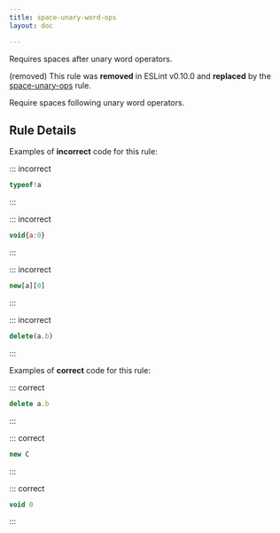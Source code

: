 ```yaml
---
title: space-unary-word-ops
layout: doc

---
```


Requires spaces after unary word operators.

(removed) This rule was **removed** in ESLint v0.10.0 and **replaced** by the [space-unary-ops](space-unary-ops) rule.

Require spaces following unary word operators.

## Rule Details

Examples of **incorrect** code for this rule:

::: incorrect

```js
typeof!a
```

:::

::: incorrect

```js
void{a:0}
```

:::

::: incorrect

```js
new[a][0]
```

:::

::: incorrect

```js
delete(a.b)
```

:::

Examples of **correct** code for this rule:

::: correct

```js
delete a.b
```

:::

::: correct

```js
new C
```

:::

::: correct

```js
void 0
```

:::
